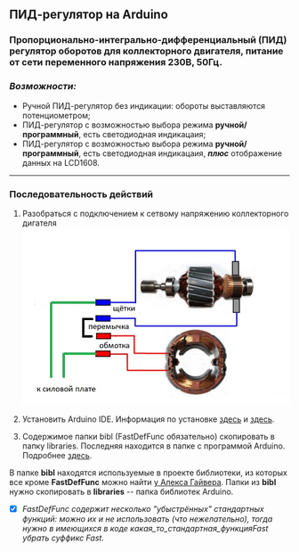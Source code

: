 ## ПИД-регулятор на Arduino

### Пропорционально-интегрально-дифференциальный (ПИД) регулятор оборотов для коллекторного двигателя, питание от сети переменного напряжения 230В, 50Гц.

### ___Возможности:___
+ Ручной ПИД-регулятор без индикации: обороты выставляются потенциометром;
+ ПИД-регулятор с возможностью выбора режима __ручной/программный__, есть светодиодная индикацаия;
+ ПИД-регулятор с возможностью выбора режима __ручной/программный__, есть светодиодная индикацаия, ___плюс___ отображение данных на LCD1608.
___



### __Последовательность действий__

1. Разобраться с подключением к сетвому напряжению коллекторного дигателя
 ![](https://github.com/IEA4/PID/blob/master/%D0%9F%D0%BE%D0%B4%D0%BA%D0%BB%D1%8E%D1%87%D0%B5%D0%BD%D0%B8%D0%B5%20%D0%BC%D0%BE%D1%82%D0%BE%D1%80%D0%B0.jpg)

2. Установить Arduino IDE. Информация по установке [здесь](https://alexgyver.ru/lessons/before-start/) и [здесь](https://alexgyver.ru/arduino-first/).

3. Содержимое папки bibl (FastDefFunc обязательно) скопировать в папку libraries. Последняя находится в папке с программой Arduino. Подробнее   [здесь](https://alexgyver.ru/arduino-first/#%D0%A3%D1%81%D1%82%D0%B0%D0%BD%D0%BE%D0%B2%D0%BA%D0%B0_%D0%B1%D0%B8%D0%B1%D0%BB%D0%B8%D0%BE%D1%82%D0%B5%D0%BA).



В папке __bibl__ находятся используемые в проекте библиотеки, из которых все кроме __FastDefFunc__ можно найти [у Алекса Гайвера](https://github.com/GyverLibs). Папки из __bibl__ нужно скопировать в __libraries__ -- папка библиотек Arduino.
- [X] _FastDefFunc содержит несколько "убыстрённых" стандартных функций:  можно их и не использовать (что нежелательно), тогда нужно в имеющихся в коде какая_то_стандартная_функцияFast убрать суффикс Fast._